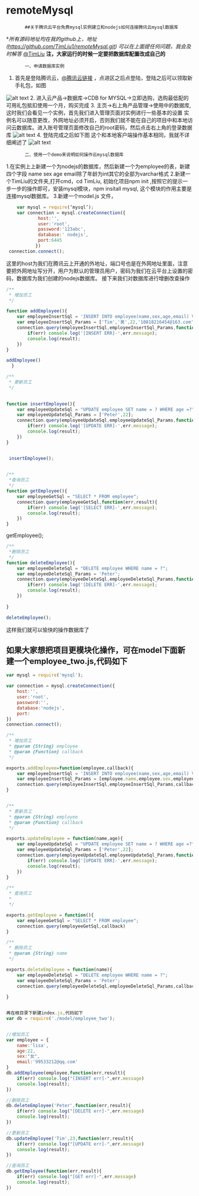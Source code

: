 # remoteMysql
           ##关于腾讯云平台免费mysql实例建立和nodejs如何连接腾讯云mysql数据库
**所有源码地址均在我的github上，地址(https://github.com/TimLiu1/remoteMysql.git)  可以在上面提任何问题，我会及时解答* [@TimLiu](https://github.com/TimLiu1)   **注，大家运行的时候一定要把数据库配置改成自己的**

           一、申请数据库实例
1. 首先是登陆腾讯云，[@腾讯云链接](http://www.qcloud.com/redirect.php?redirect=1003&cps_key=c8207f26556787357dfbc5b5133b2d19) ，点进区之后点登陆，登陆之后可以领取新手礼包，如图

![alt text](/images/one.png "one")
2. 进入云产品->数据库->CDB for MYSQL->立即选购，选购最低配的可用礼包抵扣使用一个月，购买完成
3. 主页->右上角产品管理->使用中的数据库,这时我们会看见一个实例，首先我们进入管理页面对实例进行一些基本的设置
实例名可以随意更改，外网地址必须开启，否则我们就不能在自己的项目中和本地访问云数据库。进入账号管理页面修改自己的root密码，然后点击右上角的登录数据库
 ![alt text](/images/two.png "two")
4. 登陆完成之后如下图
这个和本地客户端操作基本相同，我就不详细阐述了
 ![alt text](/images/three.png "three")

           二、使用一个demo来说明如何操作云mysql数据库
1.在实例上上新建一个为nodejs的数据库，然后新建一个为employee的表，新建四个字段 name  sex   age   email除了年龄为int其它的全部为varchar格式 
2.新建一个TimLiu的文件夹,打开cmd，cd TimLiu, 初始化项目npm init ,按照它的提示一步一步的操作即可，安装mysql模块，npm insitall mysql, 这个模块的作用主要是连接mysql数据库。
3.新建一个model.js 文件，
```javascript
    var mysql = require(‘mysql’); 
    var connection = mysql.createConnection({
            host:'',
            user:'root',
            password:'123abc',
            database:' nodejs',
            port:6445
           })
 connection.connect();
```

这里的host为我们在腾讯云上开通的外地址，端口号也是在外网地址里面，注意要把外网地址写分开，用户为默认的管理员用户，密码为我们在云平台上设置的密码，数据库为我们创建的nodejs数据库。
接下来我们对数据库进行增删改查操作
```javascript
/**
 * 增加员工
 */

function addEmployee(){
    var employeeInsertSql = 'INSERT INTO employee(name,sex,age,email) VALUES(?,?,?,?)';
    var employeeInsertSql_Params = ['Tim','男',22,'18818216454@163.com']
    connection.query(employeeInsertSql,employeeInsertSql_Params,function(err,result){
        if(err) console.log('[INSERT ERR]-',err.message);
        console.log(result);
    }) 
}

addEmployee()
  }
```


```javascript
/**
 * 更新员工
 */ 
 

function insertEmployee(){
    var employeeUpdateSql = "UPDATE employee SET name = ? WHERE age =?";
    var employeeUpdateSql_Params = ['Peter',22];
    connection.query(employeeUpdateSql,employeeUpdateSql_Params,function(err,result){
        if(err) console.log('[UPDATE ERR]-',err.message);
        console.log(result);
    })
}


 insertEmployee();
 

/**
 *查询员工
 */  
function getEmployee(){
    var employeeGetSql = "SELECT * FROM employee";
    connection.query(employeeGetSql,function(err,result){
        if(err) console.log('[SELECT ERR]-',err.message);
        console.log(result);
    })
}
```

getEmployee();


```javascript
/**
 *删除员工
 */  
function deleteEmployee(){
    var employeeDeleteSql = "DELETE employee WHERE name = ?";
    var employeeDeleteSql_Params = 'Peter';
    connection.query(employeeDeleteSql,employeeDeleteSql_Params,function(err,result){
        if(err) console.log('[DELETE ERR]-',err.message);
        console.log(result);
    })
    
}

deleteEmployee();
```


这样我们就可以愉快的操作数据库了

## 如果大家想把项目更模块化操作，可在model下面新建一个employee_two.js,代码如下
```javascript
var mysql = require('mysql');

var connection = mysql.createConnection({
    host:'',
    user:'root',
    password:'',
    database:'nodejs',
    port:
})
connection.connect();

/**
 * 增加员工
 * @param {String} employee
 * @param {Function} callback
 */

exports.addEmployee=function(employee,callback){
    var employeeInsertSql = 'INSERT INTO employee(name,sex,age,email) VALUES(?,?,?,?)';
    var employeeInsertSql_Params = [employee.name,employee.sex,employee.age,employee.email]
    connection.query(employeeInsertSql,employeeInsertSql_Params,callback)
}


/**
 * 更新员工
 * @param {String} employee
 * @param {Function} callback
 */

exports.updateEmployee = function(name,age){
    var employeeUpdateSql = "UPDATE employee SET name = ? WHERE age =?";
    var employeeUpdateSql_Params = ['Peter',22];
    connection.query(employeeUpdateSql,employeeUpdateSql_Params,function(err,result){
        if(err) console.log('[UPDATE ERR]-',err.message);
        console.log(result);
    })
}

/**
 * 查询员工
 * 
 */

exports.getEmployee = function(){
    var employeeGetSql = "SELECT * FROM employee";
    connection.query(employeeGetSql,callback)
}

/**
 * 删除员工
 * @param {String} name
 */

exports.deleteEmployee = function(name){
    var employeeDeleteSql = "DELETE employee WHERE name = ?";
    var employeeDeleteSql_Params = 'Peter';
    connection.query(employeeDeleteSql,employeeDeleteSql_Params,callback)
    
}


再在根目录下新建index.js,代码如下
var db = require('./model/employee_two');


//增加员工
var employee = {
    name:'lisa',
    age:22,
    sex:"女",
    email:'99533212@qq.com'
}
db.addEmployee(employee,function(err,result){
    if(err) console.log("[INSERT err]-",err.message)
    console.log(result);
})

//删除员工
db.deleteEmployee('Peter',function(err,result){
    if(err) console.log("[DELETE err]-",err.message)
    console.log(result);
})

//更新员工
db.updateEmployee('Tim',23,function(err,result){
    if(err) console.log("[UPDATE err]-",err.message)
    console.log(result);
})

//查询员工
db.getEmployee(function(err,result){
    if(err) console.log("[GET err]-",err.message)
    console.log(result);
})
```

